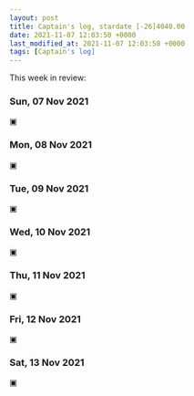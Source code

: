 ```yaml
---
layout: post
title: Captain's log, stardate [-26]4040.00
date: 2021-11-07 12:03:50 +0000
last_modified_at: 2021-11-07 12:03:50 +0000
tags: [Captain's log]
---
```


This week in review:

<!-- more -->

### Sun, 07 Nov 2021

▣

### Mon, 08 Nov 2021

▣

### Tue, 09 Nov 2021

▣

### Wed, 10 Nov 2021

▣

### Thu, 11 Nov 2021

▣

### Fri, 12 Nov 2021

▣

### Sat, 13 Nov 2021

▣

